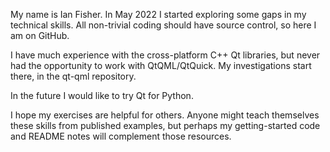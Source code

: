My name is Ian Fisher. In May 2022 I started exploring some gaps in my technical skills. All non-trivial coding should have source control, so here I am on GitHub.

I have much experience with the cross-platform C++ Qt libraries, but never had the opportunity to work with QtQML/QtQuick. My investigations start there, in the qt-qml repository.

In the future I would like to try Qt for Python.

I hope my exercises are helpful for others. Anyone might teach themselves these skills from published examples, but perhaps my getting-started code and README notes will complement those resources.
